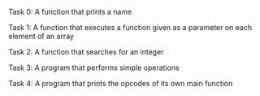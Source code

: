 Task 0: A function that prints a name

Task 1: A function that executes a function given as a parameter on each element of an array

Task 2: A function that searches for an integer

Task 3: A program that performs simple operations

Task 4: A program that prints the opcodes of its own main function


